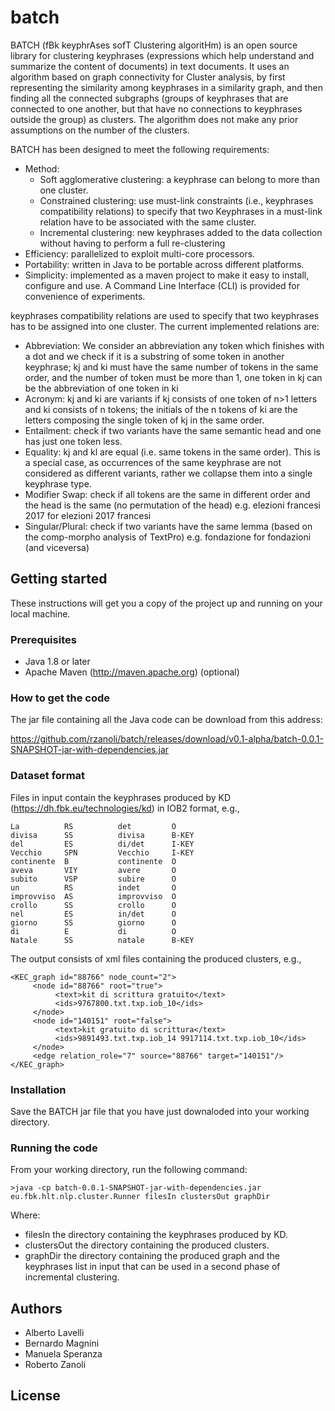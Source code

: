# batch

BATCH (fBk keyphrAses sofT Clustering algoritHm) is an open source library for clustering keyphrases (expressions which help understand and summarize the content of documents) in text documents. It uses an algorithm based on graph connectivity for Cluster analysis, by first representing the similarity among keyphrases in a similarity graph, and then finding all the connected subgraphs (groups of keyphrases that are connected to one another, but that have no connections to keyphrases outside the group) as clusters. The algorithm does not make any prior assumptions on the number of the clusters.

BATCH has been designed to meet the following requirements:

- Method: 
  - Soft agglomerative clustering: a keyphrase can belong to more than one cluster.
  - Constrained clustering: use must-link constraints (i.e., keyphrases compatibility relations) to specify that two Keyphrases in a must-link relation have to be associated with the same cluster.
  - Incremental clustering: new keyphrases added to the data collection without having to perform a full re-clustering
- Efficiency: parallelized to exploit multi-core processors. 
- Portability: written in Java to be portable across different platforms.
- Simplicity:  implemented as a maven project to make it easy to install, configure and use. A Command Line Interface (CLI) is provided for convenience of experiments.

keyphrases compatibility relations are used to specify that two keyphrases has to be assigned into one cluster. The current implemented relations are:
- Abbreviation: We consider an abbreviation any token which finishes with a dot and we check if it is a substring of some token in another keyphrase; kj and ki must have the same number of tokens in the same order, and the number of token must be more than 1, one token in kj can be the abbreviation of one token in ki
- Acronym: kj and ki are variants if kj consists of one token of n>1 letters and ki consists of n tokens; the initials of the n tokens of ki are the letters composing the single token of kj in the same order.
- Entailment: check if two variants have the same semantic head and one has just one token less.
- Equality: kj and kl are equal (i.e. same tokens in the same order). This is a special case, as occurrences of the same keyphrase are not considered as different variants, rather we collapse them into a single keyphrase type.
- Modifier Swap: check if all tokens are the same in different order and the head is the same (no permutation of the head)
e.g. elezioni francesi 2017 for elezioni 2017 francesi
- Singular/Plural: check if two variants have the same lemma (based on the comp-morpho analysis of TextPro)
e.g. fondazione for fondazioni (and viceversa)


## Getting started

These instructions will get you a copy of the project up and running on your local machine.

### Prerequisites

- Java 1.8 or later
- Apache Maven (http://maven.apache.org) (optional)

### How to get the code

The jar file containing all the Java code can be download from this address: 

https://github.com/rzanoli/batch/releases/download/v0.1-alpha/batch-0.0.1-SNAPSHOT-jar-with-dependencies.jar


### Dataset format

Files in input contain the keyphrases produced by KD (https://dh.fbk.eu/technologies/kd) in IOB2 format, e.g.,
```
La          RS          det         O
divisa      SS          divisa      B-KEY
del         ES          di/det 	    I-KEY
Vecchio     SPN         Vecchio     I-KEY
continente  B           continente  O
aveva       VIY         avere 	    O
subito      VSP         subire 	    O
un          RS          indet 	    O
improvviso  AS          improvviso  O
crollo      SS          crollo 	    O
nel         ES          in/det 	    O
giorno      SS          giorno 	    O
di          E           di          O
Natale      SS          natale 	    B-KEY
```

The output consists of xml files containing the produced clusters, e.g.,
```
<KEC_graph id="88766" node_count="2">
     <node id="88766" root="true">
          <text>kit di scrittura gratuito</text>
          <ids>9767800.txt.txp.iob_10</ids>
     </node>
     <node id="140151" root="false">
          <text>kit gratuito di scrittura</text>
          <ids>9891493.txt.txp.iob_14 9917114.txt.txp.iob_10</ids>
     </node>
     <edge relation_role="7" source="88766" target="140151"/>
</KEC_graph>
```

### Installation

Save the BATCH jar file that you have just downaloded into your working directory.

### Running the code

From your working directory, run the following command:

```>java -cp batch-0.0.1-SNAPSHOT-jar-with-dependencies.jar eu.fbk.hlt.nlp.cluster.Runner filesIn clustersOut graphDir```

Where: 
- filesIn the directory containing the keyphrases produced by KD.
- clustersOut the directory containing the produced clusters.
- graphDir the directory containing the produced graph and the keyphrases list in input that can be used in a second phase of incremental clustering.

## Authors

- Alberto Lavelli
- Bernardo Magnini
- Manuela Speranza
- Roberto Zanoli

## License

